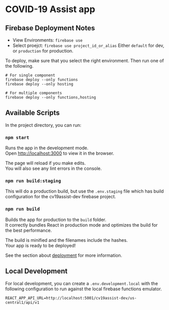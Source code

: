 # COVID-19 Assist app

## Firebase Deployment Notes

* View Environments: `firebase use`
* Select proejct: `firebase use project_id_or_alias` Either `default` for dev, or `production` for production.

To deploy, make sure that you select the right environment.  Then run one of the following.

```
# For single component
firebase deploy --only functions
firebase deploy --only hosting

# For multiple components
firebase deploy --only functions,hosting
```

## Available Scripts

In the project directory, you can run:

### `npm start`

Runs the app in the development mode.<br />
Open [http://localhost:3000](http://localhost:3000) to view it in the browser.

The page will reload if you make edits.<br />
You will also see any lint errors in the console.

### `npm run build:staging`

This will do a production build, but use the `.env.staging` file which has build configuration for the cv19assist-dev firebase project.

### `npm run build`

Builds the app for production to the `build` folder.<br />
It correctly bundles React in production mode and optimizes the build for the best performance.

The build is minified and the filenames include the hashes.<br />
Your app is ready to be deployed!

See the section about [deployment](https://facebook.github.io/create-react-app/docs/deployment) for more information.

## Local Development

For local development, you can create a `.env.development.local` with the following configuration to run against the local firebase functions emulator.


```
REACT_APP_API_URL=http://localhost:5001/cv19assist-dev/us-central1/api/v1
```
